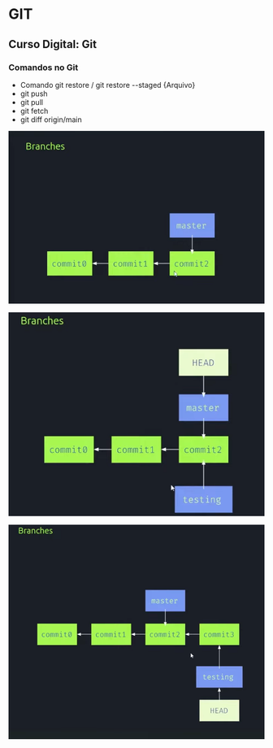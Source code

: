 # GIT

## Curso Digital: Git

### Comandos no Git

* Comando git restore / git restore --staged {Arquivo}
* git push
* git pull
* git fetch
* git diff origin/main

![1683732966229](image/README/1683732966229.png)

![1683733699753](image/README/1683733699753.png)

![1683733764281](image/README/1683733764281.png)
